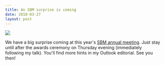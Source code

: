 ```yaml
---
title: An SBM surprise is coming
date: 2018-03-27
layout: post
---
```

![ ](https://images.unsplash.com/photo-1485546246426-74dc88dec4d9?ixlib=rb-0.3.5&q=85&fm=jpg&crop=entropy&cs=srgb&dl=ben-white-197668-unsplash.jpg&s=8ec392af3a1b4e0cc1999b53176c1d51)

We have a big surprise coming at this year's [SBM annual meeting](http://www.sbm.org/meetings/2018). Just stay until after the awards ceremony on Thursday evening (immediately following my talk). You'll find more hints in my Outlook editorial. See you then! 
